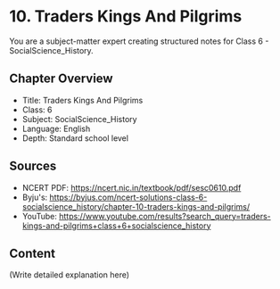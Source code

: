 # 10. Traders Kings And Pilgrims

You are a subject-matter expert creating structured notes for Class 6 - SocialScience_History.

## Chapter Overview
- Title: Traders Kings And Pilgrims
- Class: 6
- Subject: SocialScience_History
- Language: English
- Depth: Standard school level

## Sources
- NCERT PDF: https://ncert.nic.in/textbook/pdf/sesc0610.pdf
- Byju's: https://byjus.com/ncert-solutions-class-6-socialscience_history/chapter-10-traders-kings-and-pilgrims/
- YouTube: https://www.youtube.com/results?search_query=traders-kings-and-pilgrims+class+6+socialscience_history

## Content
(Write detailed explanation here)
